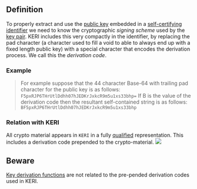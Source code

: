 ## Definition
To properly extract and use the [public key](public-key-infrastructure) embedded in a [self-certifying identifier](self-certifying-identifier) we need to know the cryptographic _signing scheme_ used by the [key pair](key-pair). KERI includes this very compactly in the identifier, by replacing the pad character (a character used to fill a void to able to always end up with a fixed length public key) with a special character that encodes the derivation process. We call this the _derivation code_.

### Example
> For example suppose that the 44 character Base-64 with trailing pad character for the public key is as follows:
`F5pxRJP6THrUtlDdhh07hJEDKrJxkcR9m5u1xs33bhp=`
>If B is the value of the derivation code then the resultant self-contained string is as follows:
`BF5pxRJP6THrUtlDdhh07hJEDKrJxkcR9m5u1xs33bhp`

### Relation with KERI
All crypto material appears in `KERI` in a fully [qualified](qualified) representation. This includes a derivation code prepended to the crypto-material.
![](https://github.com/WebOfTrust/keri/blob/main/images/derivation-code.png)

## Beware
[Key derivation functions](https://en.wikipedia.org/wiki/Key_derivation_function) are not related to the pre-pended derivation codes used in KERI.
